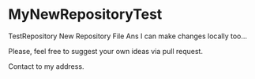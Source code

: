 # MyNewRepositoryTest
TestRepository
New Repository File
Ans I can make changes locally too...

Please, feel free to suggest your own ideas via pull request.

Contact to my address.
